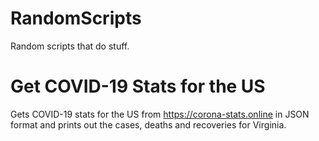# RandomScripts

Random scripts that do stuff.

# Get COVID-19 Stats for the US

Gets COVID-19 stats for the US from https://corona-stats.online in JSON
format and prints out the cases, deaths and recoveries for Virginia.

